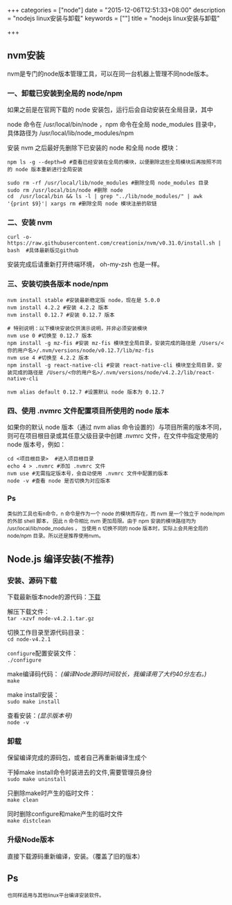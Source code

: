 +++
categories = ["node"]
date = "2015-12-06T12:51:33+08:00"
description = "nodejs linux安装与卸载"
keywords = [""]
title = "nodejs linux安装与卸载"

+++

## nvm安装
nvm是专门的node版本管理工具，可以在同一台机器上管理不同node版本。

### 一、卸载已安装到全局的 node/npm
如果之前是在官网下载的 node 安装包，运行后会自动安装在全局目录，其中

node 命令在 /usr/local/bin/node ，npm 命令在全局 node_modules 目录中，具体路径为 /usr/local/lib/node_modules/npm

安装 nvm 之后最好先删除下已安装的 node 和全局 node 模块：
```
npm ls -g --depth=0 #查看已经安装在全局的模块，以便删除这些全局模块后再按照不同的 node 版本重新进行全局安装

sudo rm -rf /usr/local/lib/node_modules #删除全局 node_modules 目录
sudo rm /usr/local/bin/node #删除 node
cd  /usr/local/bin && ls -l | grep "../lib/node_modules/" | awk '{print $9}'| xargs rm #删除全局 node 模块注册的软链
```

### 二、安装 nvm
```
curl -o- https://raw.githubusercontent.com/creationix/nvm/v0.31.0/install.sh | bash  #具体最新版见github
```
安装完成后请重新打开终端环境， oh-my-zsh 也是一样。
### 三、安装切换各版本 node/npm
```
nvm install stable #安装最新稳定版 node，现在是 5.0.0
nvm install 4.2.2 #安装 4.2.2 版本
nvm install 0.12.7 #安装 0.12.7 版本

# 特别说明：以下模块安装仅供演示说明，并非必须安装模块
nvm use 0 #切换至 0.12.7 版本
npm install -g mz-fis #安装 mz-fis 模块至全局目录，安装完成的路径是 /Users/<你的用户名>/.nvm/versions/node/v0.12.7/lib/mz-fis
nvm use 4 #切换至 4.2.2 版本
npm install -g react-native-cli #安装 react-native-cli 模块至全局目录，安装完成的路径是 /Users/<你的用户名>/.nvm/versions/node/v4.2.2/lib/react-native-cli

nvm alias default 0.12.7 #设置默认 node 版本为 0.12.7
```
### 四、使用 .nvmrc 文件配置项目所使用的 node 版本
如果你的默认 node 版本（通过 nvm alias 命令设置的）与项目所需的版本不同，则可在项目根目录或其任意父级目录中创建 .nvmrc 文件，在文件中指定使用的 node 版本号，例如：
```
cd <项目根目录>  #进入项目根目录
echo 4 > .nvmrc #添加 .nvmrc 文件
nvm use #无需指定版本号，会自动使用 .nvmrc 文件中配置的版本
node -v #查看 node 是否切换为对应版本
```
### Ps
<small>类似的工具也有n命令，n 命令是作为一个 node 的模块而存在，而 nvm 是一个独立于 node/npm 的外部 shell 脚本，
因此 n 命令相比 nvm 更加局限。由于 npm 安装的模块路径均为 /usr/local/lib/node_modules ，
当使用 n 切换不同的 node 版本时，实际上会共用全局的 node/npm 目录。所以还是推荐使用nvm。</small>

## Node.js 编译安装(不推荐)

### 安装、源码下载

下载最新版本node的源代码：[下载](https://nodejs.org/en/download/)  

解压下载文件：  
`tar -xzvf node-v4.2.1.tar.gz`  

切换工作目录至源代码目录：  
`cd node-v4.2.1`  

`configure`配置安装文件：  
`./configure`  

make编译码代码：  *(编译Node源码时间较长，我编译用了大约40分左右。)*  
`make`   

make install安装：  
`sudo make install`  

查看安装：*(显示版本号)*  
`node -v`

### 卸载 

保留编译完成的源码包，或者自己再重新编译生成个

干掉make install命令时装进去的文件,需要管理员身份  
`sudo make uninstall`   


只删除make时产生的临时文件：  
`make clean`  

同时删除configure和make产生的临时文件  
`make distclean`

### 升级Node版本

直接下载源码重新编译，安装。（覆盖了旧的版本）

## Ps
<small>也同样适用与其他linux平台编译安装软件。</small>